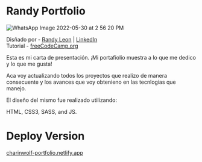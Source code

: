 # Randy Portfolio 

![WhatsApp Image 2022-05-30 at 2 56 20 PM](https://user-images.githubusercontent.com/76216411/171042561-531da656-2c9c-4c5d-8612-6734218d8de3.jpeg)

Disñado por - [Randy Leon](https://github.com/charinwolf) | [LinkedIn](https://www.linkedin.com/in/randy-leon-charinga/) <br />
Tutorial - [freeCodeCamp.org](https://www.youtube.com/watch?v=xV7S8BhIeBo&list=PLiNd0c-6uL0JtfOTNlv1d-AD6SQFDJIJb&index=2&t=8696s)

Esta es mi carta de presentación. ¡Mi portafiolio muestra a lo que me dedico y lo que me gusta!

Aca voy actualizando todos los proyectos que realizo de manera consecuente y los avances que voy obtenieno en las tecnlogías que manejo.


El diseño del mismo fue realizado utilizando:

HTML, CSS3, SASS, and JS.

# Deploy Version

[charinwolf-portfolio.netlify.app](https://charinwolf-portfolio.netlify.app/)


